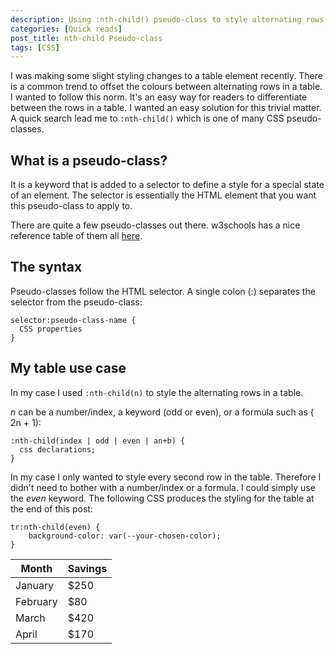 ```yaml
---
description: Using :nth-child() pseudo-class to style alternating rows in tables.
categories: [Quick reads]
post_title: nth-child Pseudo-class
tags: [CSS]
---
```


I was making some slight styling changes to a table element recently. There is a common trend to offset the colours between alternating rows in a table. I wanted to follow this norm. It's an easy way for readers to differentiate between the rows in a table. I wanted an easy solution for this trivial matter. A quick search lead me to `:nth-child()` which is one of many CSS pseudo-classes.

## What is a pseudo-class?

It is a keyword that is added to a selector to define a style for a special state of an element. The selector is essentially the HTML element that you want this pseudo-class to apply to.

There are quite a few pseudo-classes out there. w3schools has a nice reference table of them all [here](https://www.w3schools.com/cssref/css_ref_pseudo_classes.php).

## The syntax

Pseudo-classes follow the HTML selector. A single colon (:) separates the selector from the pseudo-class:

```
selector:pseudo-class-name {
  CSS properties
}
```

## My table use case

In my case I used `:nth-child(n)` to style the alternating rows in a table. 

*n* can be a number/index, a keyword (odd or even), or a formula such as ( 2n + 1):

```
:nth-child(index | odd | even | an+b) {
  css declarations;
}
```

In my case I only wanted to style every second row in the table. Therefore I didn't need to bother with a number/index or a formula. I could simply use the *even* keyword. The following CSS produces the styling for the table at the end of this post:

```
tr:nth-child(even) {
    background-color: var(--your-chosen-color);
}
```

| Month    | Savings |
| -------- | ------- |
| January  | $250    |
| February | $80     |
| March    | $420    |
| April    | $170    |

